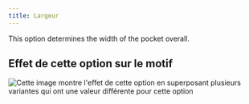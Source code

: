 ```yaml
---
title: Largeur
---
```


This option determines the width of the pocket overall.

## Effet de cette option sur le motif

![Cette image montre l'effet de cette option en superposant plusieurs variantes qui ont une valeur différente pour cette option](lucy_width_sample.svg "Effet de cette option sur le motif")
